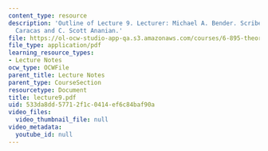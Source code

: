 ```yaml
---
content_type: resource
description: 'Outline of Lecture 9. Lecturer: Michael A. Bender. Scribe: Alexandru
  Caracas and C. Scott Ananian.'
file: https://ol-ocw-studio-app-qa.s3.amazonaws.com/courses/6-895-theory-of-parallel-systems-sma-5509-fall-2003/533da8dd57712f1c0414ef6c84baf90a_lecture9.pdf
file_type: application/pdf
learning_resource_types:
- Lecture Notes
ocw_type: OCWFile
parent_title: Lecture Notes
parent_type: CourseSection
resourcetype: Document
title: lecture9.pdf
uid: 533da8dd-5771-2f1c-0414-ef6c84baf90a
video_files:
  video_thumbnail_file: null
video_metadata:
  youtube_id: null
---
```

